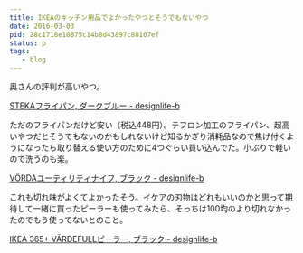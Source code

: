 ```yaml
---
title: IKEAのキッチン用品でよかったやつとそうでもないやつ
date: 2016-03-03
pid: 28c1718e10875c14b8d43897c88107ef
status: p
tags:
   - blog
---
```


奥さんの評判が高いやつ。

[STEKAフライパン, ダークブルー - designlife-b][1]

ただのフライパンだけど安い（税込448円）。テフロン加工のフライパン、超高いやつだとそうでもないのかもしれないけど知るかぎり消耗品なので焦げ付くようになったら取り替える使い方のために4つぐらい買い込んでた。小ぶりで軽いので洗うのも楽。

[VÖRDAユーティリティナイフ, ブラック - designlife-b][2]

これも切れ味がよくてよかったそう。イケアの刃物はどれもいいのかと思って期待して一緒に買ったピーラーも使ってみたら、そっちは100均のより切れなかったのでもう使ってないとのこと。

[IKEA 365+ VÄRDEFULLピーラー, ブラック - designlife-b][3]

[1]:	http://www.designlife-b.net/?pid=95592686
[2]:	http://www.designlife-b.net/?pid=87514823
[3]:	http://www.designlife-b.net/?pid=87490443